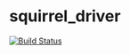 squirrel_driver
===============
[![Build Status](https://magnum.travis-ci.com/squirrel-project/squirrel_driver.svg?token=3yXoCRsCegowgzzpPuqw&branch=hydro_dev)](https://magnum.travis-ci.com/squirrel-project/squirrel_driver)
